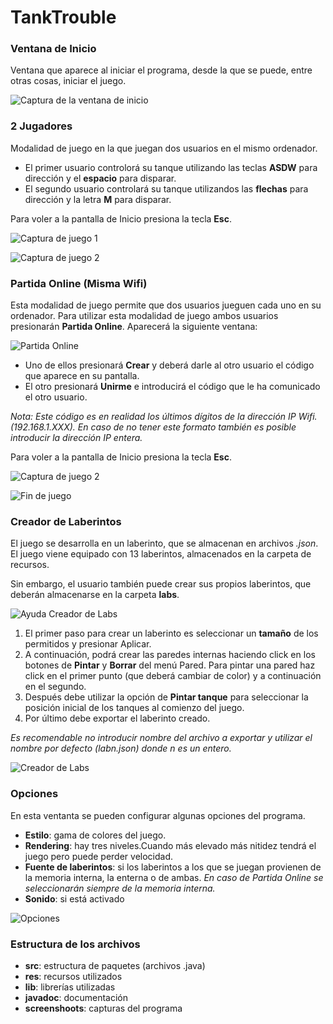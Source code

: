 # TankTrouble

### Ventana de Inicio

Ventana que aparece al iniciar el programa, desde la que se puede, entre otras cosas, iniciar el juego.

![Captura de la ventana de inicio](screenshoots/InicioWindow.png)

### 2 Jugadores

Modalidad de juego en la que juegan dos usuarios en el mismo ordenador. 
- El primer usuario controlorá su tanque utilizando las teclas **ASDW** para dirección y el **espacio** para disparar.
- El segundo usuario controlará su tanque utilizandos las **flechas** para dirección y la letra **M** para disparar.

Para voler a la pantalla de Inicio presiona la tecla **Esc**.

![Captura de juego 1](screenshoots/Juego1.png)

![Captura de juego 2](screenshoots/Juego3.png)

### Partida Online (Misma Wifi)

Esta modalidad de juego permite que dos usuarios jueguen cada uno en su ordenador. Para utilizar esta modalidad de juego 
ambos usuarios presionarán **Partida Online**. Aparecerá la siguiente ventana:

![Partida Online](screenshoots/PartidaOnline.png)

- Uno de ellos presionará **Crear** y deberá darle al otro usuario el código que aparece 
en su pantalla.
- El otro presionará **Unirme** e introducirá el código que le ha comunicado el otro usuario.


*Nota: Este código es en realidad los últimos  dígitos de la dirección IP Wifi. (192.168.1.XXX). En caso de no tener
este formato también es posible introducir la dirección IP entera.*

Para voler a la pantalla de Inicio presiona la tecla **Esc**.

![Captura de juego 2](screenshoots/Juego2.png)

![Fin de juego](screenshoots/GameOver.png)


### Creador de Laberintos

El juego se desarrolla en un laberinto, que se almacenan en archivos *.json*. El juego viene equipado con 13 laberintos,
almacenados en la carpeta de recursos.

Sin embargo, el usuario también puede crear sus propios laberintos, que deberán almacenarse en la carpeta **labs**.

![Ayuda Creador de Labs](screenshoots/AyudaCreadorLabs.png)

1. El primer paso para crear un laberinto es seleccionar un **tamaño** de los permitidos y presionar Aplicar.
2. A continuación, podrá crear las paredes internas haciendo click en los botones de **Pintar** y **Borrar** del menú
Pared. Para pintar una pared haz click en el primer punto (que deberá cambiar de color) y a continuación en el segundo.
3. Después debe utilizar la opción de **Pintar tanque** para seleccionar la posición inicial de los tanques
al comienzo del juego.
4. Por último debe exportar el laberinto creado. 

*Es recomendable no introducir nombre del archivo a exportar y utilizar
el nombre por defecto (labn.json) donde n es un entero.*

![Creador de Labs](screenshoots/CreadorLabs.png)

### Opciones

En esta ventanta se pueden configurar algunas opciones del programa.

- **Estilo**: gama de colores del juego.
- **Rendering**: hay tres niveles.Cuando más elevado más nitidez tendrá el juego pero puede perder velocidad.
- **Fuente de laberintos**: si los laberintos a los que se juegan provienen de la memoria interna, la enterna o de ambas.
*En caso de Partida Online se seleccionarán siempre de la memoria interna.*
- **Sonido**: si está activado

![Opciones](screenshoots/Opciones.png)

### Estructura de los archivos

- **src**: estructura de paquetes (archivos .java)
- **res**: recursos utilizados
- **lib**: librerías utilizadas
- **javadoc**: documentación  
- **screenshoots**: capturas del programa